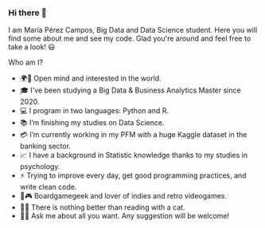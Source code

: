 ### Hi there 👋

<!--
**MariaPCampos/MariaPCampos** is a ✨ _special_ ✨ repository because its `README.md` (this file) appears on your GitHub profile.

Here are some ideas to get you started:

- 🔭 I’m currently working on ...
- 🌱 I’m currently learning ...
- 👯 I’m looking to collaborate on ...
- 🤔 I’m looking for help with ...
- 💬 Ask me about ...
- 📫 How to reach me: ...
- 😄 Pronouns: ...
- ⚡ Fun fact: ...
-->

I am María Pérez Campos, Big Data and Data Science student. Here you will find some about me and see my code. Glad you're around and feel free to take a look! :smiley:


Who am I?
-	:earth_africa:🌱 Open mind and interested in the world.
-	:mortar_board: I've been studying a Big Data & Business Analytics Master since 2020.
-	:computer: I program in two languages: Python and R.
-	:books: I’m finishing my studies on Data Science.
-	:credit_card: I’m currently working in my PFM with a huge Kaggle dataset in the banking sector.
-	:chart_with_upwards_trend: I have a background in Statistic knowledge thanks to my studies in psychology.
-	⚡ Trying to improve every day, get good programming practices, and write clean code.
-	:game_die::video_game: Boardgamegeek and lover of indies and retro videogames.
- :book::cat: There is nothing better than reading with a cat.
- 💬:blush: Ask me about all you want. Any suggestion will be welcome!
